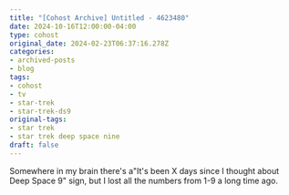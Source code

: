 ```yaml
---
title: "[Cohost Archive] Untitled - 4623480"
date: 2024-10-16T12:00:00-04:00
type: cohost
original_date: 2024-02-23T06:37:16.278Z
categories:
- archived-posts
- blog
tags:
- cohost
- tv
- star-trek
- star-trek-ds9
original-tags:
- star trek
- star trek deep space nine
draft: false
---
```


Somewhere in my brain there's a"It's been X days since I thought about Deep Space 9" sign, but I lost all the numbers from 1-9 a long time ago.